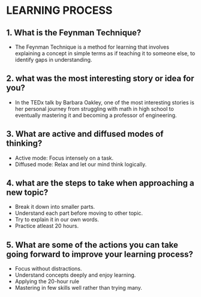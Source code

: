 # LEARNING PROCESS

## 1. What is the Feynman Technique?

- The Feynman Technique is a method for learning that involves explaining a concept in simple terms as if teaching it to someone else, to identify gaps in understanding.

## 2. what was the most interesting story or idea for you?

- In the TEDx talk by Barbara Oakley, one of the most interesting stories is her personal journey from struggling with math in high school to eventually mastering it and becoming a professor of engineering.

## 3. What are active and diffused modes of thinking?

- Active mode: Focus intensely on a task.
- Diffused mode: Relax and let our mind think logically.

## 4. what are the steps to take when approaching a new topic?

- Break it down into smaller parts.
- Understand each part before moving to other topic.
- Try to explain it in our own words.
- Practice atleast 20 hours.

## 5. What are some of the actions you can take going forward to improve your learning process?

- Focus without distractions.
- Understand concepts deeply and enjoy learning.
- Applying the 20-hour rule
- Mastering in few skills well rather than trying many.
